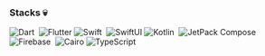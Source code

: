 <!-- ## Hi there 👋


**codeZe-us/codeZe-us** is a ✨ _special_ ✨ repository because its `README.md` (this file) appears on your GitHub profile.

Here are some ideas to get you started:

- 🔭 I’m currently working on ...
- 🌱 I’m currently learning ...
- 👯 I’m looking to collaborate on ...
- 🤔 I’m looking for help with ...
- 💬 Ask me about ...
- 📫 How to reach me: ...
- 😄 Pronouns: ...
- ⚡ Fun fact: ...
-->

 ### Stacks 💀
![Dart](https://img.shields.io/badge/Dart-05122A?style=flat&logo=dart)&nbsp;
![Flutter](https://img.shields.io/badge/Flutter-02569B?style=flat&logo=flutter)
![Swift](https://img.shields.io/badge/-Swift-05122A?style=flat&logo=Swift)&nbsp;
![SwiftUI](https://img.shields.io/badge/SwiftUI-000000?style=flat&logo=swift)
![Kotlin](https://img.shields.io/badge/Kotlin-000000?style=flat&logo=kotlin)&nbsp;
![JetPack Compose](https://img.shields.io/badge/JetpackCompose-000000?style=flat&logo=jetpackcompose)&nbsp;
![Firebase](https://img.shields.io/badge/firebase-ffca28?style=flat&logo=firebase)&nbsp;
![Cairo](https://img.shields.io/badge/cairo-000000?style=flat&logo=cairo)
![TypeScript](https://img.shields.io/badge/typscript-000000?style=flat&logo=typscript)
<br/> 
